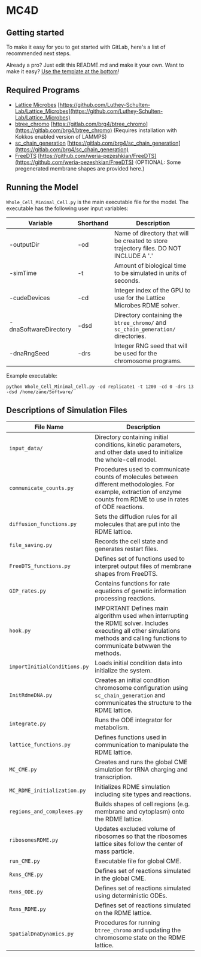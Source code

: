 # MC4D

## Getting started

To make it easy for you to get started with GitLab, here's a list of recommended next steps.

Already a pro? Just edit this README.md and make it your own. Want to make it easy? [Use the template at the bottom](#editing-this-readme)!

## Required Programs

- [Lattice Microbes](https://github.com/Luthey-Schulten-Lab/Lattice_Microbes) [https://github.com/Luthey-Schulten-Lab/Lattice_Microbes](https://github.com/Luthey-Schulten-Lab/Lattice_Microbes)
- [btree_chromo](https://gitlab.com/brg4/btree_chromo) [https://gitlab.com/brg4/btree_chromo](https://gitlab.com/brg4/btree_chromo) (Requires installation with Kokkos enabled version of LAMMPS)
- [sc_chain_generation](https://gitlab.com/brg4/sc_chain_generation) [https://gitlab.com/brg4/sc_chain_generation](https://gitlab.com/brg4/sc_chain_generation)
- [FreeDTS](https://github.com/weria-pezeshkian/FreeDTS) [https://github.com/weria-pezeshkian/FreeDTS](https://github.com/weria-pezeshkian/FreeDTS) (OPTIONAL: Some pregenerated membrane shapes are provided here.)

## Running the Model

```Whole_Cell_Minimal_Cell.py``` is the main executable file for the model. The executable has the following user input variables:

| Variable | Shorthand | Description |
|----------|-----------|-------------|
| -outputDir | -od | Name of directory that will be created to store trajectory files. DO NOT INCLUDE A '.' |
| -simTime | -t | Amount of biological time to be simulated in units of seconds. |
| -cudeDevices | -cd | Integer index of the GPU to use for the Lattice Microbes RDME solver. |
| -dnaSoftwareDirectory | -dsd | Directory containing the ```btree_chromo/``` and ```sc_chain_generation/``` directories. |
| -dnaRngSeed | -drs | Integer RNG seed that will be used for the chromosome programs. |

Example executable:

```python Whole_Cell_Minimal_Cell.py -od replicate1 -t 1200 -cd 0 -drs 13 -dsd /home/zane/Software/```

## Descriptions of Simulation Files

| File Name | Description |
|-----------|-------------|
|```input_data/``` | Directory containing initial conditions, kinetic parameters, and other data used to initialize the whole-cell model. |
| ``` communicate_counts.py ``` | Procedures used to communicate counts of molecules between different methodologies. For example, extraction of enzyme counts from RDME to use in rates of ODE reactions. |
| ``` diffusion_functions.py ``` | Sets the diffudion rules for all molecules that are put into the RDME lattice. |
| ``` file_saving.py ``` | Records the cell state and generates restart files. |
| ```FreeDTS_functions.py``` | Defines set of functions used to interpret output files of membrane shapes from FreeDTS. |
| ``` GIP_rates.py ``` | Contains functions for rate equations of genetic information processing reactions. |
| ``` hook.py ``` | IMPORTANT Defines main algorithm used when interrupting the RDME solver. Includes executing all other simulations methods and calling functions to communicate betwwen the methods. |
| ``` importInitialConditions.py ``` | Loads initial condition data into initialize the system. |
| ``` InitRdmeDNA.py ``` | Creates an initial condition chromosome configuration using ```sc_chain_generation``` and communicates the structure to the RDME lattice. |
| ``` integrate.py ``` | Runs the ODE integrator for metabolism. |
| ``` lattice_functions.py ``` | Defines functions used in communication to manipulate the RDME lattice. |
| ``` MC_CME.py ``` | Creates and runs the global CME simulation for tRNA charging and transcription. |
| ``` MC_RDME_initialization.py ``` | Initializes RDME simulation including site types and reactions. |
| ``` regions_and_complexes.py ``` | Builds shapes of cell regions (e.g. membrane and cytoplasm) onto the RDME lattice. |
| ``` ribosomesRDME.py ``` | Updates excluded volume of ribosomes so that the ribosomes lattice sites follow the center of mass particle. |
| ``` run_CME.py ``` | Executable file for global CME. |
| ``` Rxns_CME.py ``` | Defines set of reactions simulated in the global CME. |
| ``` Rxns_ODE.py ``` | Defines set of reactions simulated using deterministic ODEs. |
| ``` Rxns_RDME.py ``` | Defines set of reactions simulated on the RDME lattice. |
| ``` SpatialDnaDynamics.py ``` | Procedures for running ```btree_chromo``` and updating the chromosome state on the RDME lattice. |

